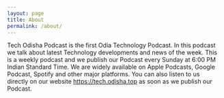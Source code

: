 ```yaml
---
layout: page
title: About
permalink: /about/
---
```


Tech Odisha Podcast is the first Odia Technology Podcast. In this podcast we talk about latest Technology developments and news of the week. This is a weekly podcast and we publish our Podcast every Sunday at 6:00 PM Indian Standard Time. We are widely available on Apple Podcasts, Google Podcast, Spotify and other major platforms. You can also listen to us directly on our website https://tech.odisha.top as soon as we publish our Podcast.
